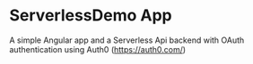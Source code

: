 # ServerlessDemo App

A simple Angular app and a Serverless Api backend with OAuth authentication using Auth0 (https://auth0.com/)